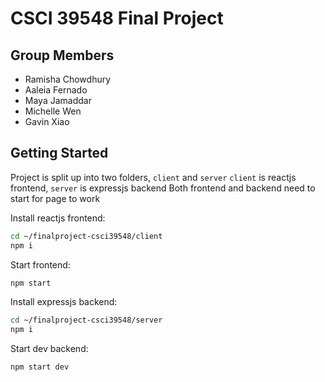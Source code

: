 # CSCI 39548 Final Project

## Group Members
- Ramisha Chowdhury 
- Aaleia Fernado
- Maya Jamaddar
- Michelle Wen
- Gavin Xiao

## Getting Started

Project is split up into two folders, `client` and `server` 
`client` is reactjs frontend, `server` is expressjs backend
Both frontend and backend need to start for page to work

Install reactjs frontend: 
```bash
cd ~/finalproject-csci39548/client
npm i
```
Start frontend: 
```bash
npm start
```

Install expressjs backend:
```bash
cd ~/finalproject-csci39548/server
npm i
```
Start dev backend:
```bash
npm start dev
```
